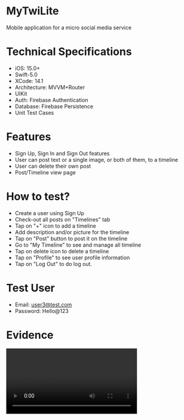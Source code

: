 # MyTwiLite
Mobile application for a micro social media service

# Technical Specifications
- iOS: 15.0+
- Swift-5.0
- XCode: 14.1
- Architecture: MVVM+Router
- UIKit
- Auth: Firebase Authentication
- Database: Firebase Persistence
- Unit Test Cases

# Features
- Sign Up, Sign In and Sign Out features
- User can post text or a single image, or both of them, to a timeline
- User can delete their own post
- Post/Timeline view page

# How to test?
- Create a user using Sign Up
- Check-out all posts on "Timelines" tab
- Tap on "+" icon to add a timeline
- Add description and/or picture for the timeline
- Tap on "Post" button to post it on the timeline
- Go to "My Timeline" to see and manage all timeline
- Tap on delete icon to delete a timeline
- Tap on "Profile" to see user profile information
- Tap on "Log Out" to do log out.

# Test User
- Email: user3@test.com
- Password: Hello@123

# Evidence
<video width=350, src="https://user-images.githubusercontent.com/46391124/215263028-c3c44ef0-3f22-4f1a-bccc-f9e22c9d3021.mov">

# Third-Party Libraries
- [Firebase](https://firebase.google.com/docs/auth/ios/start): Firebase Database & Authentication
- [IQKeyboardManagerSwift](https://github.com/hackiftekhar/IQKeyboardManager): Manage scrollview while keyboard appears
- [NVActivityIndicatorView](https://github.com/ninjaprox/NVActivityIndicatorView): To show activity indicator
- [Kingfisher](https://github.com/onevcat/Kingfisher): Download and cache images from the web 
- [SkyFloatingLabelTextField](https://github.com/Skyscanner/SkyFloatingLabelTextField): Custom text field
- [Toast-Swift](https://github.com/scalessec/Toast-Swift): Show toast messages 

